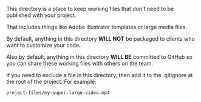 This directory is a place to keep working files that don't need to be published with your project.

That includes things like Adobe Illustrator templates or large media files.

By default, anything in this directory **WILL NOT** be packaged to clients who want to customize your code.

Also by default, anything in this directory **WILL BE** committed to GitHub so you can share these working files with others on the team.

If you need to exclude a file in this directory, then add it to the .gitignore at the root of the project. For example:

```bash
project-files/my-super-large-video.mp4
```
